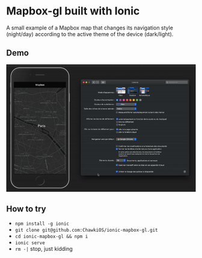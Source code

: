 # Mapbox-gl built with Ionic

A small example of a Mapbox map that changes its navigation style (night/day) according to the active theme of the device (dark/light).

## Demo

<img src="https://raw.githubusercontent.com/ChawkiOS/ionic-mapbox-gl/master/mapbox-demo.gif"/>


## How to try
* `npm install -g ionic`
* `git clone git@github.com:ChawkiOS/ionic-mapbox-gl.git`
* `cd ionic-mapbox-gl && npm i`
* `ionic serve`
* `rm -|` stop, just kidding